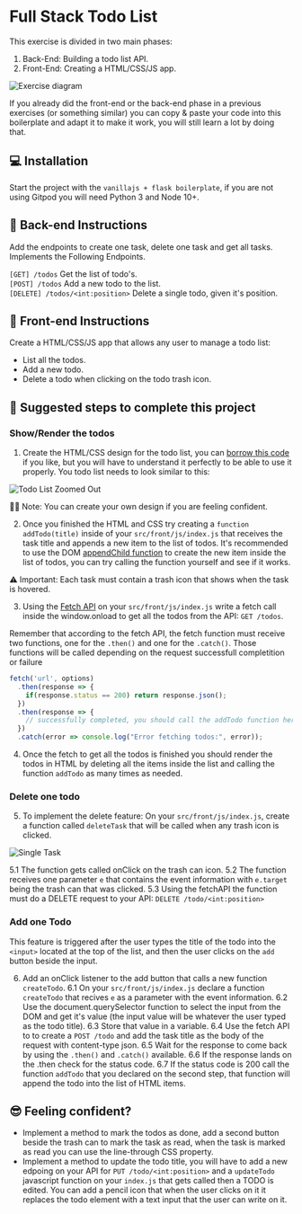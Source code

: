 # Full Stack Todo List

This exercise is divided in two main phases: 

1. Back-End: Building a todo list API.
2. Front-End: Creating a HTML/CSS/JS app.

![Exercise diagram](https://github.com/breatheco-de/full-stack-todo-list/blob/master/diagram.png?raw=true)

If you already did the front-end or the back-end phase in a previous exercises (or something similar) you can copy & paste your code into this boilerplate and adapt it to make it work, you will still learn a lot by doing that.

## 💻 Installation

Start the project with the `vanillajs + flask boilerplate`, if you are not using Gitpod you will need Python 3 and Node 10+.

## 📝 Back-end Instructions

Add the endpoints to create one task, delete one task and get all tasks. Implements the Following Endpoints.

`[GET] /todos` Get the list of todo's.  
`[POST] /todos` Add a new todo to the list.  
`[DELETE] /todos/<int:position>` Delete a single todo, given it's position.  
  
## 📝 Front-end Instructions

Create a HTML/CSS/JS app that allows any user to manage a todo list: 
- List all the todos.
- Add a new todo.
- Delete a todo when clicking on the todo trash icon.

## 🤗 Suggested steps to complete this project

### Show/Render the todos

1. Create the HTML/CSS design for the todo list, you can [borrow this code](https://codepen.io/alesanchezr/pen/zYrOPbM) if you like, but you will have to understand it perfectly to be able to use it properly. You todo list needs to look similar to this:

![Todo List Zoomed Out](https://github.com/breatheco-de/full-stack-todo-list/blob/master/todo-zoom-out.png?raw=true)

🤘🏼 Note: You can create your own design if you are feeling confident.

2. Once you finished the HTML and CSS try creating a `function addTodo(title)` inside of your `src/front/js/index.js` that receives the task title and appends a new item to the list of todos. It's recommended to use the DOM [appendChild function](https://www.w3schools.com/jsref/met_node_appendchild.asp) to create the new item inside the list of todos, you can try calling the function yourself and see if it works.

⚠️ Important: Each task must contain a trash icon that shows when the task is hovered.

3. Using the [Fetch API](https://content.breatheco.de/lesson/the-fetch-javascript-api) on your `src/front/js/index.js` write a fetch call inside the window.onload to get all the todos from the API: `GET /todos`.

Remember that according to the fetch API, the fetch function must receive two functions, one for the `.then()` and one for the `.catch()`. Those functions will be called depending on the request successfull completition or failure

```js
fetch('url', options)
  .then(response => {
    if(response.status == 200) return response.json();
  })
  .then(response => {
    // successfully completed, you should call the addTodo function here.
  })
  .catch(error => console.log("Error fetching todos:", error));
```

4. Once the fetch to get all the todos is finished you should render the todos in HTML by deleting all the items inside the list and calling the function `addTodo` as many times as needed.

### Delete one todo

5. To implement the delete feature: On your `src/front/js/index.js`, create a function called `deleteTask` that will be called when any trash icon is clicked.

![Single Task](https://github.com/breatheco-de/full-stack-todo-list/blob/master/delete-task.png?raw=true)

5.1 The function gets called onClick on the trash can icon.
5.2 The function receives one parameter `e` that contains the event information with `e.target` being the trash can that was clicked.
5.3 Using the fetchAPI the function must do a DELETE request to your API: `DELETE /todo/<int:position>`

### Add one Todo

This feature is triggered after the user types the title of the todo into the `<input>` located at the top of the list, and then the user clicks on the `add` button beside the input.

6. Add an onClick listener to the add button that calls a new function `createTodo`.
6.1 On your `src/front/js/index.js` declare a function `createTodo` that recives `e` as a parameter with the event information.
6.2 Use the document.querySelector function to select the input from the DOM and get it's value (the input value will be whatever the user typed as the todo title).
6.3 Store that value in a variable.
6.4 Use the fetch API to to create a `POST /todo` and add the task title as the body of the request with content-type json.
6.5 Wait for the response to come back by using the `.then()` and `.catch()` available.
6.6 If the response lands on the .then check for the status code.
6.7 If the status code is 200 call the function `addTodo` that you declared on the second step, that function will append the todo into the list of HTML items.


## 😎 Feeling confident?

- Implement a method to mark the todos as done, add a second button beside the trash can to mark the task as read, when the task is marked as read you can use the line-through CSS property.
- Implement a method to update the todo title, you will have to add a new edpoing on your API for `PUT /todo/<int:position>` and a `updateTodo` javascript function on your `index.js` that gets called then a TODO is edited. You can add a pencil icon that when the user clicks on it it replaces the todo element with a text input that the user can write on it.

